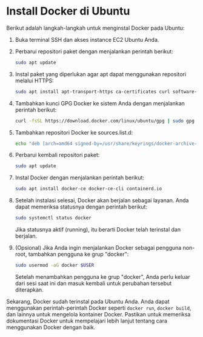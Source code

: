 # Install Docker di Ubuntu
Berikut adalah langkah-langkah untuk menginstal Docker pada Ubuntu:

1. Buka terminal SSH dan akses instance EC2 Ubuntu Anda.

2. Perbarui repositori paket dengan menjalankan perintah berikut:
   ```bash
   sudo apt update
   ```

3. Instal paket yang diperlukan agar apt dapat menggunakan repositori melalui HTTPS:
   ```bash
   sudo apt install apt-transport-https ca-certificates curl software-properties-common
   ```

4. Tambahkan kunci GPG Docker ke sistem Anda dengan menjalankan perintah berikut:
   ```bash
   curl -fsSL https://download.docker.com/linux/ubuntu/gpg | sudo gpg --dearmor -o /usr/share/keyrings/docker-archive-keyring.gpg
   ```

5. Tambahkan repositori Docker ke sources.list.d:
   ```bash
   echo "deb [arch=amd64 signed-by=/usr/share/keyrings/docker-archive-keyring.gpg] https://download.docker.com/linux/ubuntu $(lsb_release -cs) stable" | sudo tee /etc/apt/sources.list.d/docker.list > /dev/null
   ```

6. Perbarui kembali repositori paket:
   ```bash
   sudo apt update
   ```

7. Instal Docker dengan menjalankan perintah berikut:
   ```bash
   sudo apt install docker-ce docker-ce-cli containerd.io
   ```

8. Setelah instalasi selesai, Docker akan berjalan sebagai layanan. Anda dapat memeriksa statusnya dengan perintah berikut:
   ```bash
   sudo systemctl status docker
   ```

   Jika statusnya aktif (running), itu berarti Docker telah terinstal dan berjalan.

9. (Opsional) Jika Anda ingin menjalankan Docker sebagai pengguna non-root, tambahkan pengguna ke grup "docker":
   ```bash
   sudo usermod -aG docker $USER
   ```

   Setelah menambahkan pengguna ke grup "docker", Anda perlu keluar dari sesi saat ini dan masuk kembali untuk perubahan tersebut diterapkan.

Sekarang, Docker sudah terinstal pada Ubuntu Anda. Anda dapat menggunakan perintah-perintah Docker seperti `docker run`, `docker build`, dan lainnya untuk mengelola kontainer Docker. Pastikan untuk memeriksa dokumentasi Docker untuk mempelajari lebih lanjut tentang cara menggunakan Docker dengan baik.
